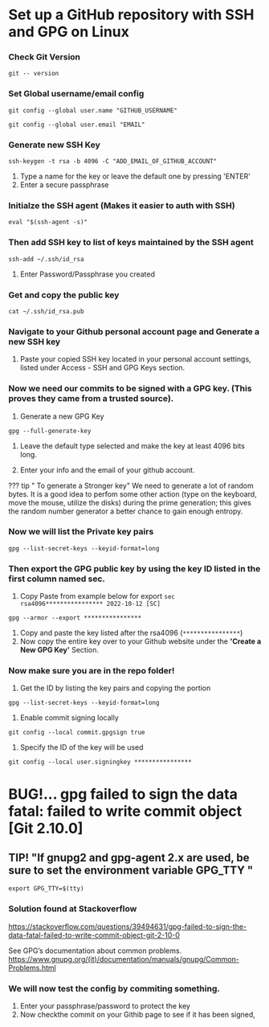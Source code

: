 # Set up a GitHub repository with SSH and GPG on Linux

### Check Git Version
`git -- version`


### Set Global username/email config
`git config --global user.name "GITHUB_USERNAME"`

`git config --global user.email "EMAIL"`

### Generate new SSH Key

`ssh-keygen -t rsa -b 4096 -C "ADD_EMAIL_OF_GITHUB_ACCOUNT"`

1. Type a name for the key or leave the default one by pressing 'ENTER'
1. Enter a secure passphrase

### Initialze the SSH agent (Makes it easier to auth with SSH)

`eval "$(ssh-agent -s)"`

### Then add SSH key to list of keys maintained by the SSH agent

`ssh-add ~/.ssh/id_rsa`

1. Enter Password/Passphrase you created

### Get and copy the public key

`cat ~/.ssh/id_rsa.pub`

### Navigate to your Github personal account page and Generate a new SSH key

1. Paste your copied SSH key located in your personal account settings, listed under Access - SSH and GPG Keys section.

### Now we need our commits to be signed with a GPG key. (This proves they came from a trusted source).

1. Generate a new GPG Key

`gpg --full-generate-key`

1. Leave the default type selected and make the key at least 4096 bits long.

1. Enter your info and the email of your github account.

??? tip " To generate a Stronger key"
    We need to generate a lot of random bytes. It is a good idea to perfom some other action (type on the keyboard, move the mouse, utilize the disks) during the prime generation; this gives the random number generator a better chance to gain enough entropy.

### Now we will list the Private key pairs

`gpg --list-secret-keys --keyid-format=long`

### Then export the GPG public key by using the key ID listed in the first column named sec.
1. Copy Paste from example below for export
`sec  rsa4096**************** 2022-10-12 [SC]`

`gpg --armor --export ****************`

1. Copy and paste the key listed after the rsa4096 (`****************`)
2. Now copy the entire key over to your Github website under the **'Create a New GPG Key'** Section.

### Now make sure you are in the repo folder!

1. Get the ID by listing the key pairs and copying the portion

`gpg --list-secret-keys --keyid-format=long`

 1. Enable commit signing locally

 `git config --local commit.gpgsign true`

 1. Specify the ID of the key will be used

 `git config --local user.signingkey ****************`

# BUG!... gpg failed to sign the data fatal: failed to write commit object [Git 2.10.0]
## TIP! "If gnupg2 and gpg-agent 2.x are used, be sure to set the environment variable GPG_TTY "
`export GPG_TTY=$(tty)`

### Solution found at Stackoverflow
https://stackoverflow.com/questions/39494631/gpg-failed-to-sign-the-data-fatal-failed-to-write-commit-object-git-2-10-0

See GPG’s documentation about common problems.
https://www.gnupg.org/(it)/documentation/manuals/gnupg/Common-Problems.html




### We will now test the config by commiting something.

1. Enter your passphrase/password to protect the key
1. Now checkthe commit on your Githib page to see if it has been signed,

